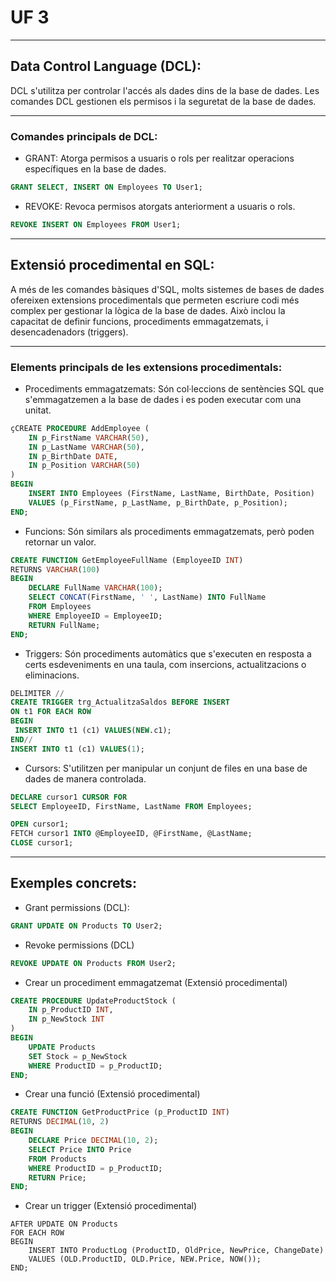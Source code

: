 # UF 3

***

## Data Control Language (DCL):
DCL s'utilitza per controlar l'accés als dades dins de la base de dades. Les comandes DCL gestionen els permisos i la seguretat de la base de dades.

***

### Comandes principals de DCL:

* GRANT: Atorga permisos a usuaris o rols per realitzar operacions específiques en la base de dades.
```sql
GRANT SELECT, INSERT ON Employees TO User1;
```

* REVOKE: Revoca permisos atorgats anteriorment a usuaris o rols.
```sql
REVOKE INSERT ON Employees FROM User1;
```

***

## Extensió procedimental en SQL:
A més de les comandes bàsiques d'SQL, molts sistemes de bases de dades ofereixen extensions procedimentals que permeten escriure codi més complex per gestionar la lògica de la base de dades. Això inclou la capacitat de definir funcions, procediments emmagatzemats, i desencadenadors (triggers).

***

### Elements principals de les extensions procedimentals:

* Procediments emmagatzemats: Són col·leccions de sentències SQL que s'emmagatzemen a la base de dades i es poden executar com una unitat.
```sql
çCREATE PROCEDURE AddEmployee (
    IN p_FirstName VARCHAR(50),
    IN p_LastName VARCHAR(50),
    IN p_BirthDate DATE,
    IN p_Position VARCHAR(50)
)
BEGIN
    INSERT INTO Employees (FirstName, LastName, BirthDate, Position)
    VALUES (p_FirstName, p_LastName, p_BirthDate, p_Position);
END;
```

* Funcions: Són similars als procediments emmagatzemats, però poden retornar un valor.
```sql
CREATE FUNCTION GetEmployeeFullName (EmployeeID INT)
RETURNS VARCHAR(100)
BEGIN
    DECLARE FullName VARCHAR(100);
    SELECT CONCAT(FirstName, ' ', LastName) INTO FullName
    FROM Employees
    WHERE EmployeeID = EmployeeID;
    RETURN FullName;
END;
```

* Triggers: Són procediments automàtics que s'executen en resposta a certs esdeveniments en una taula, com insercions, actualitzacions o eliminacions.
```sql
DELIMITER //
CREATE TRIGGER trg_ActualitzaSaldos BEFORE INSERT
ON t1 FOR EACH ROW
BEGIN
 INSERT INTO t1 (c1) VALUES(NEW.c1);
END//
INSERT INTO t1 (c1) VALUES(1);
```

* Cursors: S'utilitzen per manipular un conjunt de files en una base de dades de manera controlada.
```sql
DECLARE cursor1 CURSOR FOR
SELECT EmployeeID, FirstName, LastName FROM Employees;

OPEN cursor1;
FETCH cursor1 INTO @EmployeeID, @FirstName, @LastName;
CLOSE cursor1;
```

***

## Exemples concrets:

* Grant permissions (DCL):
```sql
GRANT UPDATE ON Products TO User2;
```

* Revoke permissions (DCL)
```sql
REVOKE UPDATE ON Products FROM User2;
```

* Crear un procediment emmagatzemat (Extensió procedimental)
```sql
CREATE PROCEDURE UpdateProductStock (
    IN p_ProductID INT,
    IN p_NewStock INT
)
BEGIN
    UPDATE Products
    SET Stock = p_NewStock
    WHERE ProductID = p_ProductID;
END;
```

* Crear una funció (Extensió procedimental)
```sql
CREATE FUNCTION GetProductPrice (p_ProductID INT)
RETURNS DECIMAL(10, 2)
BEGIN
    DECLARE Price DECIMAL(10, 2);
    SELECT Price INTO Price
    FROM Products
    WHERE ProductID = p_ProductID;
    RETURN Price;
END;
```

* Crear un trigger (Extensió procedimental)
```sqlCREATE TRIGGER UpdateProductLog
AFTER UPDATE ON Products
FOR EACH ROW
BEGIN
    INSERT INTO ProductLog (ProductID, OldPrice, NewPrice, ChangeDate)
    VALUES (OLD.ProductID, OLD.Price, NEW.Price, NOW());
END;
```
